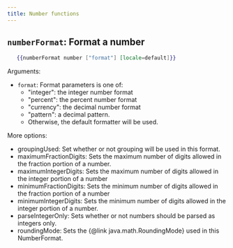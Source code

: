 ```yaml
---
title: Number functions
---
```


## `numberFormat`: Format a number
```handlebars
   {{numberFormat number ["format"] [locale=default]}}
```

Arguments:
 - `format`: Format parameters is one of:
    - "integer": the integer number format
    - "percent": the percent number format
    - "currency": the decimal number format
    - "pattern": a decimal pattern.
    - Otherwise, the default formatter will be used.

More options:

- groupingUsed: Set whether or not grouping will be used in this format.
- maximumFractionDigits: Sets the maximum number of digits allowed in the fraction portion of
a number.
- maximumIntegerDigits: Sets the maximum number of digits allowed in the integer portion of a
number
- minimumFractionDigits: Sets the minimum number of digits allowed in the fraction portion of
a number
- minimumIntegerDigits: Sets the minimum number of digits allowed in the integer portion of a
number.
- parseIntegerOnly: Sets whether or not numbers should be parsed as integers only.
- roundingMode: Sets the {@link java.math.RoundingMode} used in this NumberFormat.
